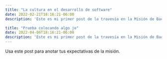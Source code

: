 ```yaml
---
title: "La cultura en el desarrollo de software"
date: 2022-02-21T18:16:21-06:00
description: 'Este es mi primer post de la travesía en la Misión de Backend con Node JS de Launch X.'

title: "Prueba colocando algo je"
date: 2022-04-06T18:16:21-06:00
description: 'Este es mi primer post de la travesía en la Misión de Backend con Node JS de Launch X. y la prueba de algo'
---
```


Usa este post para anotar tus expectativas de la misión.
